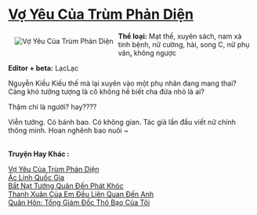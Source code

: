 <a href="https://utruyen.com/truyen/vo-yeu-cua-trum-phan-dien/11389/" title="Vợ Yêu Của Trùm Phản Diện"><h1>Vợ Yêu Của Trùm Phản Diện</h1></a><div style="display:table"><img align="right" style="float: left; padding: 10px;" src="https://utruyen.com/images/story/200x260/vo-yeu-cua-trum-phan-dien.jpg" alt="Vợ Yêu Của Trùm Phản Diện"><b>Thể loại:</b> Mạt thế, xuyên sách, nam xà tinh bệnh, nữ cường, hài, song C, nữ phụ văn<b>, </b>không ngược<p></p><b>Editor + beta:</b> LạcLạc<p></p>Nguyễn Kiều Kiều thế mà lại xuyên vào một phụ nhân đang mang thai? Càng khó tưởng tượng là cô không hề biết cha đứa nhỏ là ai?<p></p>Thậm chí là người? hay????<p></p>Viễn tưởng. Có bánh bao. Có không gian. Tác giả lần đầu viết nữ chính thông minh. Hoan nghênh bao nuôi ~</div><p><br><b>Truyện Hay Khác :</b></p><a href="https://utruyen.com/truyen/vo-yeu-cua-trum-phan-dien/11389/" alt="Vợ Yêu Của Trùm Phản Diện">Vợ Yêu Của Trùm Phản Diện</a><br/><a href="https://utruyen.com/truyen/ac-linh-quoc-gia/17093/" alt="Ác Linh Quốc Gia">Ác Linh Quốc Gia</a><br/><a href="https://github.com/quanluxury/ngontinhhot/tree/master/truyenhay/19239" alt="Bắt Nạt Tướng Quân Đến Phát Khóc">Bắt Nạt Tướng Quân Đến Phát Khóc</a><br/><a href="https://github.com/quanluxury/ngontinhhot/tree/master/truyenhay/17050" alt="Thanh Xuân Của Em Đều Liên Quan Đến Anh">Thanh Xuân Của Em Đều Liên Quan Đến Anh</a><br/><a href="https://images.google.com.gt/url?q=https%3A%2F%2Futruyen.com%2Ftruyen%2Fquan-hon-tong-giam-doc-tho-bao-cua-toi%2F14581%2F" alt="Quân Hôn: Tổng Giám Đốc Thô Bạo Của Tôi">Quân Hôn: Tổng Giám Đốc Thô Bạo Của Tôi</a><br/>